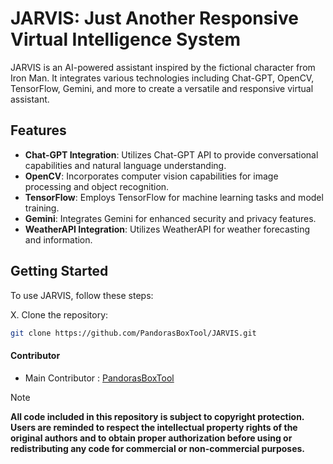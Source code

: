 # JARVIS: Just Another Responsive Virtual Intelligence System

JARVIS is an AI-powered assistant inspired by the fictional character from Iron Man. It integrates various technologies including Chat-GPT, OpenCV, TensorFlow, Gemini, and more to create a versatile and responsive virtual assistant.

## Features

- **Chat-GPT Integration**: Utilizes Chat-GPT API to provide conversational capabilities and natural language understanding.
- **OpenCV**: Incorporates computer vision capabilities for image processing and object recognition.
- **TensorFlow**: Employs TensorFlow for machine learning tasks and model training.
- **Gemini**: Integrates Gemini for enhanced security and privacy features.
- **WeatherAPI Integration**: Utilizes WeatherAPI for weather forecasting and information.

## Getting Started

To use JARVIS, follow these steps:

X. Clone the repository:

   ```bash
   git clone https://github.com/PandorasBoxTool/JARVIS.git
   ```

#### Contributor

* Main Contributor : [PandorasBoxTool](https://github.com/PandorasBoxTool)

> [!NOTE]  
> ****All code included in this repository is subject to copyright protection. Users are reminded to respect the intellectual property rights of the original authors and to obtain proper authorization before using or redistributing any code for commercial or non-commercial purposes.****
